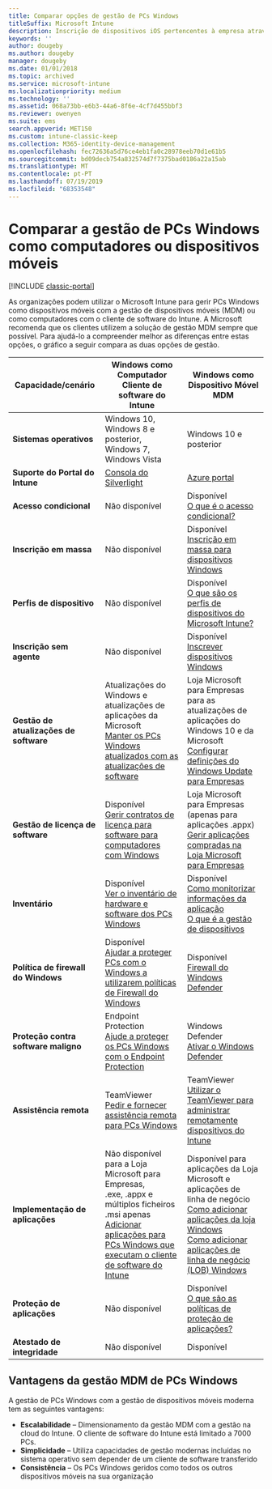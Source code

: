 ```yaml
---
title: Comparar opções de gestão de PCs Windows
titleSuffix: Microsoft Intune
description: Inscrição de dispositivos iOS pertencentes à empresa através do Programa de Registo de Aparelho (DEP) da Apple ou do Apple Configurator.
keywords: ''
author: dougeby
ms.author: dougeby
manager: dougeby
ms.date: 01/01/2018
ms.topic: archived
ms.service: microsoft-intune
ms.localizationpriority: medium
ms.technology: ''
ms.assetid: 068a73bb-e6b3-44a6-8f6e-4cf7d455bbf3
ms.reviewer: owenyen
ms.suite: ems
search.appverid: MET150
ms.custom: intune-classic-keep
ms.collection: M365-identity-device-management
ms.openlocfilehash: fec72636a5d76ce4eb1fa0c28978eeb70d1e61b5
ms.sourcegitcommit: bd09decb754a832574d7f7375bad0186a22a15ab
ms.translationtype: MT
ms.contentlocale: pt-PT
ms.lasthandoff: 07/19/2019
ms.locfileid: "68353548"
---
```

# <a name="compare-managing-windows-pcs-as-computers-or-mobile-devices"></a>Comparar a gestão de PCs Windows como computadores ou dispositivos móveis

[!INCLUDE [classic-portal](includes/classic-portal.md)]

As organizações podem utilizar o Microsoft Intune para gerir PCs Windows como dispositivos móveis com a gestão de dispositivos móveis (MDM) ou como computadores com o cliente de software do Intune.  A Microsoft recomenda que os clientes utilizem a solução de gestão MDM sempre que possível. Para ajudá-lo a compreender melhor as diferenças entre estas opções, o gráfico a seguir compara as duas opções de gestão.

|**Capacidade/cenário** |**Windows como Computador**<br>Cliente de software do Intune | **Windows como Dispositivo Móvel**<br>MDM |
|--------------|-------------------------------|-------------------------------|
|**Sistemas operativos** |Windows 10, Windows 8 e posterior, Windows 7, Windows Vista | Windows 10 e posterior |
|**Suporte do Portal do Intune** |[Consola do Silverlight](https://manage.microsoft.com)|[Azure portal](https://portal.azure.com) |
|**Acesso condicional**|Não disponível|Disponível <br>[O que é o acesso condicional?](conditional-access.md)|
|**Inscrição em massa**|Não disponível|Disponível <br>[Inscrição em massa para dispositivos Windows](windows-bulk-enroll.md)|
|**Perfis de dispositivo**|Não disponível|Disponível <br>[O que são os perfis de dispositivos do Microsoft Intune?](device-profiles.md)|
|**Inscrição sem agente**|Não disponível |Disponível<br>[Inscrever dispositivos Windows](windows-enroll.md)|
|**Gestão de atualizações de software**| Atualizações do Windows e atualizações de aplicações da Microsoft<br>[Manter os PCs Windows atualizados com as atualizações de software](keep-windows-pcs-up-to-date-with-software-updates-in-microsoft-intune.md)|Loja Microsoft para Empresas para as atualizações de aplicações do Windows 10 e da Microsoft<br> [Configurar definições do Windows Update para Empresas](windows-update-for-business-configure.md) |
|**Gestão de licença de software**|Disponível <br>[Gerir contratos de licença para software para computadores com Windows](manage-license-agreements-for-windows-pc-software-in-microsoft-intune.md)|Loja Microsoft para Empresas (apenas para aplicações .appx)<br>[Gerir aplicações compradas na Loja Microsoft para Empresas](windows-store-for-business.md)|
|**Inventário**|Disponível <br>[Ver o inventário de hardware e software dos PCs Windows](view-hardware-and-software-inventory-for-windows-pcs-in-microsoft-intune.md)|Disponível <br>[Como monitorizar informações da aplicação](apps-monitor.md)<br>[O que é a gestão de dispositivos](device-management.md)|
|**Política de firewall do Windows**|Disponível <br>[Ajudar a proteger PCs com o Windows a utilizarem políticas de Firewall do Windows](help-protect-windows-pcs-using-windows-firewall-policies-in-microsoft-intune.md) |Disponível <br>[Firewall do Windows Defender](endpoint-protection-windows-10.md#windows-defender-firewall)|
|**Proteção contra software maligno**|Endpoint Protection<br>[Ajude a proteger os PCs Windows com o Endpoint Protection](help-secure-windows-pcs-with-endpoint-protection-for-microsoft-intune.md)|Windows Defender<br>[Ativar o Windows Defender](advanced-threat-protection.md)|
|**Assistência remota** |TeamViewer<br>[Pedir e fornecer assistência remota para PCs Windows](request-and-provide-remote-assistance-for-windows-pcs-in-microsoft-intune.md)|TeamViewer<br> [Utilizar o TeamViewer para administrar remotamente dispositivos do Intune](teamviewer-support.md) |
|**Implementação de aplicações** | Não disponível para a Loja Microsoft para Empresas,<br>.exe, .appx e múltiplos ficheiros .msi apenas<br>[Adicionar aplicações para PCs Windows que executam o cliente de software do Intune](add-apps-for-windows-pcs-in-microsoft-intune.md)|Disponível para aplicações da Loja Microsoft e aplicações de linha de negócio<br>[Como adicionar aplicações da loja Windows](store-apps-windows.md)<br>[Como adicionar aplicações de linha de negócio (LOB) Windows](lob-apps-windows.md)|
|**Proteção de aplicações**|Não disponível|Disponível <br>[O que são as políticas de proteção de aplicações?](app-protection-policy.md)|
|**Atestado de integridade**|Não disponível|Disponível|


## <a name="advantages-of-mdm-windows-pc-management"></a>Vantagens da gestão MDM de PCs Windows
A gestão de PCs Windows com a gestão de dispositivos móveis moderna tem as seguintes vantagens:
- **Escalabilidade** – Dimensionamento da gestão MDM com a gestão na cloud do Intune. O cliente de software do Intune está limitado a 7000 PCs.
- **Simplicidade** – Utiliza capacidades de gestão modernas incluídas no sistema operativo sem depender de um cliente de software transferido
- **Consistência** – Os PCs Windows geridos como todos os outros dispositivos móveis na sua organização
<!-- - **Cloud optimization** - -->
